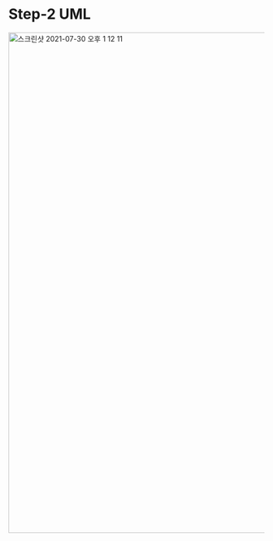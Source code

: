 # Step-2 UML
<img width="983" alt="스크린샷 2021-07-30 오후 1 12 11" src="https://user-images.githubusercontent.com/57553889/127599746-03f74424-a1f0-4bbf-8bba-d65eed9f4bf3.png">


